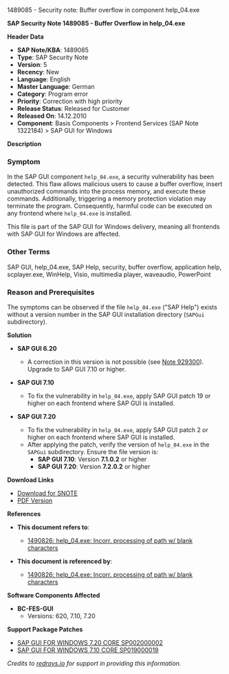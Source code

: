 1489085 - Security note: Buffer overflow in component help_04.exe

**SAP Security Note 1489085 - Buffer Overflow in help_04.exe**

**Header Data**
- **SAP Note/KBA**: 1489085
- **Type**: SAP Security Note
- **Version**: 5
- **Recency**: New
- **Language**: English
- **Master Language**: German
- **Category**: Program error
- **Priority**: Correction with high priority
- **Release Status**: Released for Customer
- **Released On**: 14.12.2010
- **Component**: Basis Components > Frontend Services (SAP Note 1322184) > SAP GUI for Windows

**Description**

### Symptom
In the SAP GUI component `help_04.exe`, a security vulnerability has been detected. This flaw allows malicious users to cause a buffer overflow, insert unauthorized commands into the process memory, and execute these commands. Additionally, triggering a memory protection violation may terminate the program. Consequently, harmful code can be executed on any frontend where `help_04.exe` is installed.

This file is part of the SAP GUI for Windows delivery, meaning all frontends with SAP GUI for Windows are affected.

### Other Terms
SAP GUI, help_04.exe, SAP Help, security, buffer overflow, application help, scplayer.exe, WinHelp, Visio, multimedia player, waveaudio, PowerPoint

### Reason and Prerequisites
The symptoms can be observed if the file `help_04.exe` ("SAP Help") exists without a version number in the SAP GUI installation directory (`SAPGui` subdirectory).

**Solution**

- **SAP GUI 6.20**
  - A correction in this version is not possible (see [Note 929300](https://me.sap.com/notes/929300)). Upgrade to SAP GUI 7.10 or higher.

- **SAP GUI 7.10**
  - To fix the vulnerability in `help_04.exe`, apply SAP GUI patch 19 or higher on each frontend where SAP GUI is installed.

- **SAP GUI 7.20**
  - To fix the vulnerability in `help_04.exe`, apply SAP GUI patch 2 or higher on each frontend where SAP GUI is installed.
  - After applying the patch, verify the version of `help_04.exe` in the `SAPGui` subdirectory. Ensure the file version is:
    - **SAP GUI 7.10**: Version **7.1.0.2** or higher
    - **SAP GUI 7.20**: Version **7.2.0.2** or higher

**Download Links**
- [Download for SNOTE](https://notesdownloads.sap.com/note/0040000017065912017)
- [PDF Version](https://userapps.support.sap.com/sap/support/sfm/notes/print/0001489085?language=en-US&token=A9DDE2170FAD9B3CEB88A11E5095CE09)

**References**
- **This document refers to**:
  - [1490826: help_04.exe: Incorr. processing of path w/ blank characters](https://me.sap.com/notes/1490826)
  
- **This document is referenced by**:
  - [1490826: help_04.exe: Incorr. processing of path w/ blank characters](https://me.sap.com/notes/1490826)

**Software Components Affected**
- **BC-FES-GUI**
  - Versions: 620, 7.10, 7.20

**Support Package Patches**
- [SAP GUI FOR WINDOWS 7.20 CORE SP002000002](https://me.sap.com/softwarecenter/template/products/_APP=00200682500000001943&_EVENT=DISPHIER&HEADER=Y&FUNCTIONBAR=N&EVENT=TREE&NE=NAVIGATE&ENR=01200615320200014751&V=MAINT)
- [SAP GUI FOR WINDOWS 7.10 CORE SP019000019](https://me.sap.com/softwarecenter/template/products/_APP=00200682500000001943&_EVENT=DISPHIER&HEADER=Y&FUNCTIONBAR=N&EVENT=TREE&NE=NAVIGATE&ENR=01200615320200007657&V=MAINT)

*Credits to [redrays.io](https://redrays.io) for support in providing this information.*